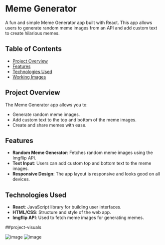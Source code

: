 # Meme Generator

A fun and simple Meme Generator app built with React. This app allows users to generate random meme images from an API and add custom text to create hilarious memes. 

## Table of Contents
- [Project Overview](#project-overview)
- [Features](#features)
- [Technologies Used](#technologies-used)
- [Working Images](#project-visuals)


## Project Overview

The Meme Generator app allows you to:
- Generate random meme images.
- Add custom text to the top and bottom of the meme images.
- Create and share memes with ease.

## Features
- **Random Meme Generator**: Fetches random meme images using the Imgflip API.
- **Text Input**: Users can add custom top and bottom text to the meme images.
- **Responsive Design**: The app layout is responsive and looks good on all devices.

## Technologies Used

- **React**: JavaScript library for building user interfaces.
- **HTML/CSS**: Structure and style of the web app.
- **Imgflip API**: Used to fetch meme images for generating memes.

##project-visuals

![image](https://github.com/user-attachments/assets/5ee8ff10-8969-401d-a36e-3321b4df5b6e)
![image](https://github.com/user-attachments/assets/43574f01-3f26-4acf-9771-6bf9421681af)

